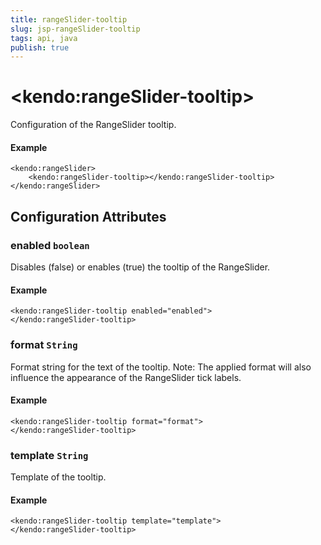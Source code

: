 ```yaml
---
title: rangeSlider-tooltip
slug: jsp-rangeSlider-tooltip
tags: api, java
publish: true
---
```


# \<kendo:rangeSlider-tooltip\>

Configuration of the RangeSlider tooltip.

#### Example
    <kendo:rangeSlider>
        <kendo:rangeSlider-tooltip></kendo:rangeSlider-tooltip>
    </kendo:rangeSlider>

## Configuration Attributes

### enabled `boolean`

Disables (false) or enables (true) the tooltip of the RangeSlider.

#### Example
    <kendo:rangeSlider-tooltip enabled="enabled">
    </kendo:rangeSlider-tooltip>

### format `String`

Format string for the text of the tooltip. Note: The applied format will also influence the appearance of
the RangeSlider tick labels.

#### Example
    <kendo:rangeSlider-tooltip format="format">
    </kendo:rangeSlider-tooltip>

### template `String`

Template of the tooltip.

#### Example
    <kendo:rangeSlider-tooltip template="template">
    </kendo:rangeSlider-tooltip>

